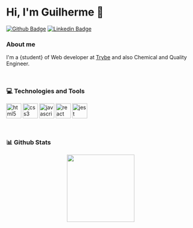 # Hi, I'm Guilherme 👋


[![Github Badge](https://img.shields.io/badge/-Github-000?style=flat-square&logo=Github&logoColor=white&link=https://github.com/fagnerpsantos)](https://github.com/guilherme-ac-fernandes)
[![Linkedin Badge](https://img.shields.io/badge/-LinkedIn-blue?style=flat-square&logo=Linkedin&logoColor=white&link=https://www.linkedin.com/in/fagnerpsantos/)](https://www.linkedin.com/in/guilherme-fernandes-3945b710b/)


### About me
I'm a {student} of Web developer at [Trybe](https://www.betrybe.com) and also Chemical and Quality Engineer.

<br />

<!-- Source: https://github.com/lucas-caribe/lucas-caribe/edit/main/README.md /> -->
### 💻 Technologies and Tools


<img align="center" alt="html5" src="https://cdn.jsdelivr.net/gh/devicons/devicon/icons/html5/html5-original.svg" width="40px" /> <img align="center" alt="css3" src="https://cdn.jsdelivr.net/gh/devicons/devicon/icons/css3/css3-original.svg" width="40px" /> <img align="center" alt="javascript" src="https://cdn.jsdelivr.net/gh/devicons/devicon/icons/javascript/javascript-original.svg" width="40px" />
<img align="center" alt="react" src="https://cdn.jsdelivr.net/gh/devicons/devicon/icons/react/react-original.svg" width="40px"/>
<img align="center" alt="jest" src="https://cdn.jsdelivr.net/gh/devicons/devicon/icons/jest/jest-plain.svg" width="40px" />

<!-- <img align="center" alt="c++" src="https://img.shields.io/badge/C%2B%2B-00599C?style=for-the-badge&logo=c%2B%2B&logoColor=white"/> -->
<!-- <img align="center" alt="json" src="https://img.shields.io/badge/json-5E5C5C?style=for-the-badge&logo=json&logoColor=white"/> -->
<!-- <img align="center" alt="mysql" src="https://cdn.jsdelivr.net/gh/devicons/devicon/icons/mysql/mysql-original.svg" width="40px"/> -->
<!-- <img align="center" alt="postgres" src="https://cdn.jsdelivr.net/gh/devicons/devicon/icons/postgresql/postgresql-plain.svg" width="40px" /> -->
<!-- <img align="center" alt="mongodb" src="https://cdn.jsdelivr.net/gh/devicons/devicon/icons/mongodb/mongodb-original.svg" width="40px"/> -->
<!-- <img align="center" alt="nodejs" src="https://cdn.jsdelivr.net/gh/devicons/devicon/icons/nodejs/nodejs-original.svg" width="40px"/> -->
<!-- <img align="center" alt="jest" src="https://cdn.jsdelivr.net/gh/devicons/devicon/icons/jest/jest-plain.svg" width="40px"/> -->
<!--  <img align="center" alt="python" src="https://cdn.jsdelivr.net/gh/devicons/devicon/icons/python/python-original.svg" width="40px" /> -->
<!-- <img align="center" alt="cpp" src="https://cdn.jsdelivr.net/gh/devicons/devicon/icons/cplusplus/cplusplus-original.svg" width="40px" /> -->

<br />

### 📊 Github Stats

<p align="center">
  <a href="https://github.com/anuraghazra/github-readme-stats">
    <img
      align="center"
      height="180"
      src="https://github-readme-stats.vercel.app/api?username=guilherme-ac-fernandes&count_private=true&show_icons=true&custom_title=Github%20Status&hide=issues&theme=radical"
    />
  </a>
</p>




